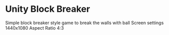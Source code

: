 # Unity Block Breaker
 Simple block breaker style game to break the walls with ball
 Screen settings 1440x1080
 Aspect Ratio 4:3
